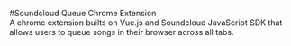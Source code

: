 #Soundcloud Queue Chrome Extension  
A chrome extension builts on Vue.js and Soundcloud JavaScript SDK that allows users to queue songs in their browser across all tabs.
